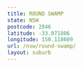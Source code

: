 ```yaml
---
title: ROUND SWAMP
state: NSW
postcode: 2846
latitude: -33.071806
longitude: 150.118609
url: /nsw/round-swamp/
layout: suburb
---
```


